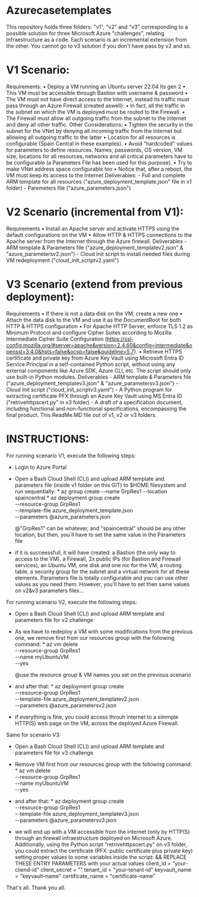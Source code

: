 # Azurecasetemplates
This repository holds three folders: "v1", "v2" and "v3" corresponding to a possible solution for three Microsoft Azure "challenges", relating Infraestructure as a code. Each scenario is an incremental extension from the other. You cannot go to v3 solution if you don't have pass by v2 and so.

# V1 Scenario:
Requirements:
    • Deploy a VM running an Ubuntu server 22.04 lts gen 2
    • This VM must be accessible through Bastion with username & password
    • The VM must not have direct access to the Internet, instead its traffic must pass through an Azure Firewall (created aswell):
        •	In fact, all the traffic in the subnet on which the VM is deployed must be routed to the Firewall.
        •	The Firewall must allow all outgoing traffic from the subnet to the Internet and deny all other traffic.
Other Considerations:
    • Tighten the security in the subnet for the VNet by denying all incoming traffic from the Internet but allowing all outgoing traffic to the latter
    • Location for all resources is configurable (Spain Central in these examples).
    • Avoid "hardcoded" values for parameters to define resources. Names, passwords, OS version, VM size, locations for all resources, networks and all critical parameters have to be configurable (a Parameters File has been used for this purpose).
    • Try to make VNet address space configurable too
    • Notice that, after a reboot, the VM must keep its access to the Internet
Deliverables:
    - Full and complete ARM template for all resources ("azure_deployment_template.json" file in v1 folder)
    - Paremeters file ("azure_parameters.json")

# V2 Scenario (incremental from V1):
Requirements
    • Install an Apache server and activate HTTPS using the default configurations on the VM
    • Allow HTTP & HTTPS connections to the Apache server from the Internet through the Azure firewall.
Deliverables
    - ARM template & Parameters file ("azure_deployment_templatev2.json" & "azure_parametersv2.json")
    - Cloud Init script to install needed files during VM redeployment ("cloud_init_scriptv2.yaml")

# V3 Scenario (extend from previous deployment):
Requirements
    • If there is not a data disk on the VM, create a new one
    • Attach the data disk to the VM and use it as the DocumentRoot for both HTTP & HTTPS configuration
    • For Apache HTTP Server, enforce TLS 1.2 as Minimum Protocol and configure Cipher Suites according to Mozilla Intermediate Cipher Suite Configuration (https://ssl-config.mozilla.org/#server=apache&version=2.4.60&config=intermediate&openssl=3.4.0&hsts=false&ocsp=false&guideline=5.7).
    • Retrieve HTTPS certificate and private key from Azure Key Vault using Microsoft Entra ID Service Principal in a self-contained Python script, without using any external components like Azure SDK, Azure CLI, etc. The script should only use built-in Python modules.
Deliverables
    - ARM template & Parameters file ("azure_deployment_templatev3.json" & "azure_parametersv3.json")
    - Cloud Init script ("cloud_init_scriptv3.yaml")
    - A Python program for extracting certificate PFX through an Azure Key Vault using MS Entra ID ("retrivehttpscert.py" in v3 folder)
    - A draft of a specification document, including functional and non-functional specifications, encompassing the final product. This ReadMe.MD file out of v1, v2 or v3 folders.


# INSTRUCTIONS:
For running scenario V1, execute the following steps:
  - Login to Azure Portal
  - Open a Bash Cloud Shell (CLI) and upload ARM template and parameters file (inside v1 folder on this GIT) to $HOME filesystem and run sequentially:
          * az group create --name GrpRes1 --location spaincentral
          * az deployment group create \
              --resource-group GrpRes1 \
              --template-file azure_deployment_template.json \
              --parameters @azure_parameters.json
    
    @"GrpRes1" can be whatever, and "spaincentral" should be any other location, but then, you´ll have to set the same value in the Parameters file
  - if it is succeessfull, it will have created: a Bastion (the only way to access to the VM), a Firewall, 2x public IPs (for Bastion and Firewall services), an Ubuntu VM, one disk and one nic for the VM, a routing table, a security group for the subnet and a virtual network for all these elements.
Parameters file is totally configurable and you can use other values as you need them. However, you'll have to set then same values on v2&v3 parameters files...


For running scenario V2, execute the following steps:
  - Open a Bash Cloud Shell (CLI) and upload ARM template and parameters file for v2 challenge
  - As we have to redeploy a VM with some modifications from the previous one, we remove first from our resources group with the following command:
          * az vm delete \
              --resource-group GrpRes1 \
              --name myUbuntuVM \
              --yes
    
    @use the resource group & VM names you set on the previous scenario
  - and after that:
          * az deployment group create \
              --resource-group GrpRes1 \
              --template-file azure_deployment_templatev2.json \
              --parameters @azure_parametersv2.json
  - if everything is fine, you could access throuh internet to a simmple HTTP(S) web page on the VM, across the deployed Azure Firewall.


Same for scenario V3:
  - Open a Bash Cloud Shell (CLI) and upload ARM template and parameters file for v3 challenge
  - Remove VM first from our resources group with the following command:
          * az vm delete \
              --resource-group GrpRes1 \
              --name myUbuntuVM \
              --yes
  - and after that:
          * az deployment group create \
              --resource-group GrpRes1 \
              --template-file azure_deployment_templatev3.json \
              --parameters @azure_parametersv3.json
  
  - we will end up with a VM accessible from the internet (only by HTTP(S) through an firewall infraestructure deployed on Microsoft Azure.
Additionally, using the Python script "retrivehttpscert.py" on v3 folder, you could extract the certificate (PFX: public certificate plus private key) setting proper values to some variables inside the script:
    && REPLACE THESE ENTRY PARAMETERS with your actual values
    client_id = "your-cliend-id"
    client_secret = "<secret>"
    tenant_id = "your-tenant-id"
    keyvault_name = "keyvault-name"
    certificate_name = "certificate-name"

That's all. Thank you all.
